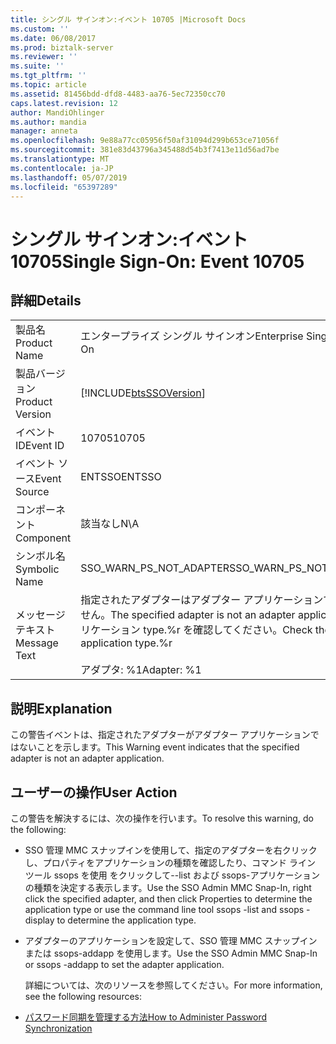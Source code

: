 ```yaml
---
title: シングル サインオン:イベント 10705 |Microsoft Docs
ms.custom: ''
ms.date: 06/08/2017
ms.prod: biztalk-server
ms.reviewer: ''
ms.suite: ''
ms.tgt_pltfrm: ''
ms.topic: article
ms.assetid: 81456bdd-dfd8-4483-aa76-5ec72350cc70
caps.latest.revision: 12
author: MandiOhlinger
ms.author: mandia
manager: anneta
ms.openlocfilehash: 9e88a77cc05956f50af31094d299b653ce71056f
ms.sourcegitcommit: 381e83d43796a345488d54b3f7413e11d56ad7be
ms.translationtype: MT
ms.contentlocale: ja-JP
ms.lasthandoff: 05/07/2019
ms.locfileid: "65397289"
---
```

# <a name="single-sign-on-event-10705"></a><span data-ttu-id="fde05-102">シングル サインオン:イベント 10705</span><span class="sxs-lookup"><span data-stu-id="fde05-102">Single Sign-On: Event 10705</span></span>
## <a name="details"></a><span data-ttu-id="fde05-103">詳細</span><span class="sxs-lookup"><span data-stu-id="fde05-103">Details</span></span>  

|                 |                                                                                                            |
|-----------------|------------------------------------------------------------------------------------------------------------|
|  <span data-ttu-id="fde05-104">製品名</span><span class="sxs-lookup"><span data-stu-id="fde05-104">Product Name</span></span>   |                                         <span data-ttu-id="fde05-105">エンタープライズ シングル サインオン</span><span class="sxs-lookup"><span data-stu-id="fde05-105">Enterprise Single Sign-On</span></span>                                          |
| <span data-ttu-id="fde05-106">製品バージョン</span><span class="sxs-lookup"><span data-stu-id="fde05-106">Product Version</span></span> |                         [!INCLUDE[btsSSOVersion](../includes/btsssoversion-md.md)]                         |
|    <span data-ttu-id="fde05-107">イベント ID</span><span class="sxs-lookup"><span data-stu-id="fde05-107">Event ID</span></span>     |                                                   <span data-ttu-id="fde05-108">10705</span><span class="sxs-lookup"><span data-stu-id="fde05-108">10705</span></span>                                                    |
|  <span data-ttu-id="fde05-109">イベント ソース</span><span class="sxs-lookup"><span data-stu-id="fde05-109">Event Source</span></span>   |                                                   <span data-ttu-id="fde05-110">ENTSSO</span><span class="sxs-lookup"><span data-stu-id="fde05-110">ENTSSO</span></span>                                                   |
|    <span data-ttu-id="fde05-111">コンポーネント</span><span class="sxs-lookup"><span data-stu-id="fde05-111">Component</span></span>    |                                                    <span data-ttu-id="fde05-112">該当なし</span><span class="sxs-lookup"><span data-stu-id="fde05-112">N\A</span></span>                                                     |
|  <span data-ttu-id="fde05-113">シンボル名</span><span class="sxs-lookup"><span data-stu-id="fde05-113">Symbolic Name</span></span>  |                                          <span data-ttu-id="fde05-114">SSO_WARN_PS_NOT_ADAPTER</span><span class="sxs-lookup"><span data-stu-id="fde05-114">SSO_WARN_PS_NOT_ADAPTER</span></span>                                           |
|  <span data-ttu-id="fde05-115">メッセージ テキスト</span><span class="sxs-lookup"><span data-stu-id="fde05-115">Message Text</span></span>   | <span data-ttu-id="fde05-116">指定されたアダプターはアダプター アプリケーションではありません。</span><span class="sxs-lookup"><span data-stu-id="fde05-116">The specified adapter is not an adapter application.</span></span> <span data-ttu-id="fde05-117">アプリケーション type.%r を確認してください。</span><span class="sxs-lookup"><span data-stu-id="fde05-117">Check the application type.%r</span></span><br /><br /> <span data-ttu-id="fde05-118">アダプタ: %1</span><span class="sxs-lookup"><span data-stu-id="fde05-118">Adapter: %1</span></span> |

## <a name="explanation"></a><span data-ttu-id="fde05-119">説明</span><span class="sxs-lookup"><span data-stu-id="fde05-119">Explanation</span></span>  
 <span data-ttu-id="fde05-120">この警告イベントは、指定されたアダプターがアダプター アプリケーションではないことを示します。</span><span class="sxs-lookup"><span data-stu-id="fde05-120">This Warning event indicates that the specified adapter is not an adapter application.</span></span>  

## <a name="user-action"></a><span data-ttu-id="fde05-121">ユーザーの操作</span><span class="sxs-lookup"><span data-stu-id="fde05-121">User Action</span></span>  
 <span data-ttu-id="fde05-122">この警告を解決するには、次の操作を行います。</span><span class="sxs-lookup"><span data-stu-id="fde05-122">To resolve this warning, do the following:</span></span>  

- <span data-ttu-id="fde05-123">SSO 管理 MMC スナップインを使用して、指定のアダプターを右クリックし、プロパティをアプリケーションの種類を確認したり、コマンド ライン ツール ssops を使用 をクリックして--list および ssops-アプリケーションの種類を決定する表示します。</span><span class="sxs-lookup"><span data-stu-id="fde05-123">Use the SSO Admin MMC Snap-In, right click the specified adapter, and then click Properties to determine the application type or use the command line tool  ssops -list and ssops -display to determine the application type.</span></span>  

- <span data-ttu-id="fde05-124">アダプターのアプリケーションを設定して、SSO 管理 MMC スナップインまたは ssops-addapp を使用します。</span><span class="sxs-lookup"><span data-stu-id="fde05-124">Use the SSO Admin MMC Snap-In or ssops -addapp to set the adapter application.</span></span>  

  <span data-ttu-id="fde05-125">詳細については、次のリソースを参照してください。</span><span class="sxs-lookup"><span data-stu-id="fde05-125">For more information, see the following resources:</span></span>  

- [<span data-ttu-id="fde05-126">パスワード同期を管理する方法</span><span class="sxs-lookup"><span data-stu-id="fde05-126">How to Administer Password Synchronization</span></span>](../core/how-to-administer-password-synchronization.md)
